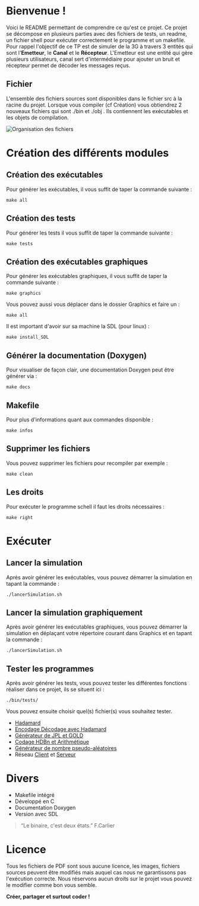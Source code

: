 

# Bienvenue !

Voici le README permettant de comprendre ce qu'est ce projet. Ce projet se décompose en plusieurs parties avec des fichiers de tests, un readme, un fichier shell pour exécuter correctement le programme et un makefile. Pour rappel l'objectif de ce TP est de simuler de la 3G à travers 3 entités qui sont l'**Emetteur**, le **Canal** et le **Récepteur**. L'Emetteur est une entité qui gère plusieurs utilisateurs, canal sert d'intermédiaire pour ajouter un bruit et récepteur permet de décoder les messages reçus.


## Fichier

L'ensemble des fichiers sources sont disponibles dans le fichier src à la racine du projet.
Lorsque vous compiler (cf Création) vous obtiendrez 2 nouveaux fichiers qui sont ./bin et ./obj .
Ils contiennent les exécutables et les objets de compilation.

![Organisation des fichiers](../../img/Organisation.png?raw=true "Title")


# Création des différents modules

## Création des exécutables

Pour générer les exécutables, il vous suffit de taper la commande suivante :

    make all

## Création des tests
Pour générer les tests il vous suffit de taper la commande suivante :

    make tests

## Création des exécutables graphiques
Pour générer les exécutables graphiques, il vous suffit de taper la commande suivante :

    make graphics

 Vous pouvez aussi vous déplacer dans le dossier Graphics et faire un :

    make all

Il est important d'avoir sur sa machine la SDL (pour linux) :

    make install_SDL

## Générer la documentation (Doxygen)

Pour visualiser de façon clair, une documentation Doxygen peut être générer via :

    make docs


## Makefile

Pour plus d'informations quant aux commandes disponible :

    make infos

## Supprimer les fichiers

Vous pouvez supprimer les fichiers pour recompiler par exemple :

    make clean

## Les droits

Pour exécuter le programme schell il faut les droits nécessaires :

    make right

# Exécuter

## Lancer la simulation
Après avoir générer les exécutables, vous pouvez démarrer la simulation en tapant la commande :

    ./lancerSimulation.sh

## Lancer la simulation graphiquement
Après avoir générer les exécutables graphiques, vous pouvez démarrer la simulation en déplaçant votre répertoire courant dans Graphics et en tapant la commande :

    ./lancerSimulation.sh

## Tester les programmes
Après avoir générer les tests, vous pouvez tester les différentes fonctions réaliser dans ce projet, ils se situent ici :

    ./bin/tests/
   Vous pouvez ensuite choisir quel(s) fichier(s) vous souhaitez tester.



 - [Hadamard](test___hadamard_8c.html)
 - [Encodage Décodage avec Hadamard](test___encodage_8c.html)
 - [Générateur de JPL et GOLD](test___generateur_8c.html)
 - [Codage HDBn et Arithmétique](test___h_d_bn_ari_8c.html)
 - [Générateur de nombre pseudo-aléatoires](test___random_8c.html)
 - Réseau [Client](test___r_xC3_xA9seau___client_8c.html) et [Serveur](test___r_xC3_xA9seau___serveur_8c.html)

# Divers

-   Makefile intégré
-   Développé en C
-   Documentation Doxygen
-   Version avec SDL

> “Le binaire, c'est deux états.” F.Carlier


# Licence
Tous les fichiers de PDF sont sous aucune licence, les images, fichiers sources peuvent être modifiés mais auquel cas nous ne garantissons pas l'exécution correcte. Nous réservons aucun droits sur le projet vous pouvez le modifier comme bon vous semble.

**Créer, partager et surtout coder !**
